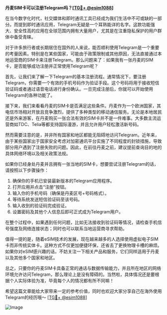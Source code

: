 **丹麦SIM卡可以注册Telegram吗？[[TG💪+ @esim1088](https://t.me/s/esim1088)]**

在当今数字化时代，社交媒体和即时通讯工具已经成为我们生活中不可或缺的一部分。而提到即时通讯应用，Telegram无疑是一个耳熟能详的名字。这款功能强大、安全性高的应用在全球范围内拥有大量用户，尤其是在注重隐私保护的用户群体中备受青睐。

对于许多旅行者或长期居住在国外的人来说，能否顺利使用Telegram是一个重要的考量因素。特别是在某些国家，可能由于政策限制或其他原因，无法直接通过本地运营商的SIM卡来注册Telegram。那么问题来了：如果我有一张丹麦的SIM卡，是否能够成功注册并正常使用Telegram呢？

首先，让我们来了解一下Telegram的基本注册流程。通常情况下，要注册Telegram，你需要一个有效的手机号码作为验证手段。这个号码将用于接收短信验证码或者通过语音电话进行身份确认。一旦完成注册后，你就可以开始使用Telegram的各种功能了。

接下来，我们来看看丹麦的SIM卡是否满足这些条件。丹麦作为一个欧洲国家，其电信市场相对开放且竞争激烈，提供了多种类型的移动通信服务。无论是本地居民还是外来游客，在丹麦购买一张合法有效的SIM卡并不是一件难事。大多数主流运营商如TDC、Telia等都支持国际漫游，并且允许用户轻松激活新号码。

然而需要注意的是，并非所有国家和地区都能无阻碍地访问Telegram。近年来，由于某些国家出于国家安全考虑对加密通讯平台实施了不同程度的封锁措施，导致部分用户遇到了注册失败的问题。因此，在前往丹麦之前，建议提前查询目的地的具体网络环境以及相关政策法规。

如果你已经身处丹麦并且拥有一张当地的SIM卡，想要尝试注册Telegram的话，请按照以下步骤操作：

1. 确保你的手机已安装最新版本的Telegram应用程序。
2. 打开应用并点击“注册”按钮。
3. 输入你的手机号码（确保是丹麦区号+号码格式）。
4. 等待系统发送短信验证码至该号码。
5. 输入收到的验证码完成验证。
6. 设置密码及其他个人信息后即可正式成为Telegram用户。

在整个过程中，如果遇到任何问题，比如无法接收到验证码等情况，请检查手机信号强度及网络连接状态；同时也可以联系当地运营商寻求帮助。

值得一提的是，随着eSIM技术的发展，现在越来越多的人选择使用虚拟电子SIM卡而非传统实体卡。这种方式不仅更加便捷环保，还省去了更换物理卡槽的麻烦。如果你对eSIM感兴趣的话，不妨关注一下相关产品和服务，它们同样适用于丹麦以及其他多个国家和地区。

总之，只要你的丹麦SIM卡具备正常的通话与数据传输能力，并且所在地区的网络环境允许访问Telegram，那么理论上是没有障碍的。当然啦，具体情况还是要根据个人实际体验为准，毕竟每个人的情况都有所不同嘛！

希望这篇文章能给大家带来一定的参考价值，同时也欢迎大家分享自己在海外使用Telegram的经历哦～ [[TG💪+ @esim1088](https://t.me/s/esim1088)] 

![Image](https://i.postimg.cc/4NQfJmqS/Snipaste-2025-05-13-00-14-12.png)